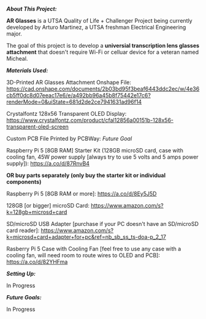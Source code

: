 _**About This Project:**_

**AR Glasses** is a UTSA Quality of Life + Challenger Project being currently developed by  Arturo Martinez, a UTSA freshman Electrical Engineering major.

The goal of this project is to develop a **universial transcription lens glasses attachment** that doesn't require Wi-Fi or celluar device for a veteran named Micheal.


_**Materials Used:**_

3D-Printed AR Glasses Attachment Onshape File: https://cad.onshape.com/documents/2b03bd95f3beaf6443ddc2ec/w/4e36cb5ff0dc8d07eeac17e6/e/a492bb96a45b8f75442e17c6?renderMode=0&uiState=681d2de2ce7941631ad96f14

Crystalfontz 128x56 Transparent OLED Display: https://www.crystalfontz.com/product/cfal12856a00151b-128x56-transparent-oled-screen



Custom PCB File Printed by PCBWay: _Future Goal_

Raspberry Pi 5 [8GB RAM] Starter Kit (128GB microSD card, case with cooling fan, 45W power supply [always try to use 5 volts and 5 amps power supply]): https://a.co/d/87RnvB4

**OR buy parts separately (only buy the starter kit or individual components)**

Raspberry Pi 5 [8GB RAM or more]: https://a.co/d/8Ey5J5D

128GB [or bigger] microSD Card: https://www.amazon.com/s?k=128gb+microsd+card 

SD/microSD USB Adapter [purchase if your PC doesn't have an SD/microSD card reader]: https://www.amazon.com/s?k=microsd+card+adapter+for+pc&ref=nb_sb_ss_ts-doa-p_2_17

Rasberry Pi 5 Case with Cooling Fan [feel free to use any case with a cooling fan, will need room to route wires to OLED and PCB]: https://a.co/d/82YHFma




_**Setting Up:**_

In Progress

_**Future Goals:**_

In Progress
